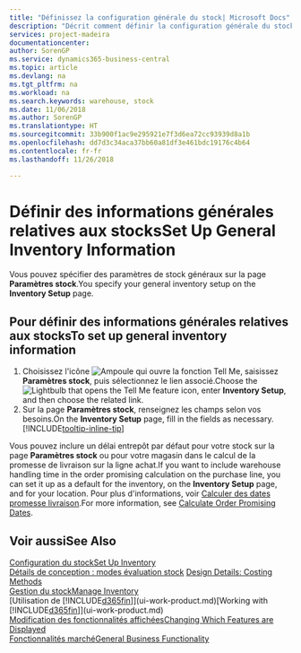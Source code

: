 ```yaml
---
title: "Définissez la configuration générale du stock| Microsoft Docs"
description: "Décrit comment définir la configuration générale du stock, telles que la souche de numéros et les magasins, de façon à pouvoir, par exemple, gérer votre entrepôt et votre stock."
services: project-madeira
documentationcenter: 
author: SorenGP
ms.service: dynamics365-business-central
ms.topic: article
ms.devlang: na
ms.tgt_pltfrm: na
ms.workload: na
ms.search.keywords: warehouse, stock
ms.date: 11/06/2018
ms.author: SorenGP
ms.translationtype: HT
ms.sourcegitcommit: 33b900f1ac9e295921e7f3d6ea72cc93939d8a1b
ms.openlocfilehash: dd7d3c34aca37bb60a81df3e461bdc19176c4b64
ms.contentlocale: fr-fr
ms.lasthandoff: 11/26/2018

---
```

# <a name="set-up-general-inventory-information"></a><span data-ttu-id="17a9c-103">Définir des informations générales relatives aux stocks</span><span class="sxs-lookup"><span data-stu-id="17a9c-103">Set Up General Inventory Information</span></span>
<span data-ttu-id="17a9c-104">Vous pouvez spécifier des paramètres de stock généraux sur la page **Paramètres stock**.</span><span class="sxs-lookup"><span data-stu-id="17a9c-104">You specify your general inventory setup on the **Inventory Setup** page.</span></span>

## <a name="to-set-up-general-inventory-information"></a><span data-ttu-id="17a9c-105">Pour définir des informations générales relatives aux stocks</span><span class="sxs-lookup"><span data-stu-id="17a9c-105">To set up general inventory information</span></span>
1. <span data-ttu-id="17a9c-106">Choisissez l'icône ![Ampoule qui ouvre la fonction Tell Me](media/ui-search/search_small.png "Dites-moi ce que vous voulez faire"), saisissez **Paramètres stock**, puis sélectionnez le lien associé.</span><span class="sxs-lookup"><span data-stu-id="17a9c-106">Choose the ![Lightbulb that opens the Tell Me feature](media/ui-search/search_small.png "Tell me what you want to do") icon, enter **Inventory Setup**, and then choose the related link.</span></span>
2. <span data-ttu-id="17a9c-107">Sur la page **Paramètres stock**, renseignez les champs selon vos besoins.</span><span class="sxs-lookup"><span data-stu-id="17a9c-107">On the **Inventory Setup** page, fill in the fields as necessary.</span></span> [!INCLUDE[tooltip-inline-tip](includes/tooltip-inline-tip_md.md)]

<span data-ttu-id="17a9c-108">Vous pouvez inclure un délai entrepôt par défaut pour votre stock sur la page **Paramètres stock** ou pour votre magasin dans le calcul de la promesse de livraison sur la ligne achat.</span><span class="sxs-lookup"><span data-stu-id="17a9c-108">If you want to include warehouse handling time in the order promising calculation on the purchase line, you can set it up as a default for the inventory, on the **Inventory Setup** page, and for your location.</span></span> <span data-ttu-id="17a9c-109">Pour plus d'informations, voir [Calculer des dates promesse livraison](sales-how-to-calculate-order-promising-dates.md).</span><span class="sxs-lookup"><span data-stu-id="17a9c-109">For more information, see [Calculate Order Promising Dates](sales-how-to-calculate-order-promising-dates.md).</span></span>  

## <a name="see-also"></a><span data-ttu-id="17a9c-110">Voir aussi</span><span class="sxs-lookup"><span data-stu-id="17a9c-110">See Also</span></span>
[<span data-ttu-id="17a9c-111">Configuration du stock</span><span class="sxs-lookup"><span data-stu-id="17a9c-111">Set Up Inventory</span></span>](inventory-setup-inventory.md)  
<span data-ttu-id="17a9c-112">[Détails de conception : modes évaluation stock](design-details-costing-methods.md)  </span><span class="sxs-lookup"><span data-stu-id="17a9c-112">[Design Details: Costing Methods](design-details-costing-methods.md)  </span></span>  
[<span data-ttu-id="17a9c-113">Gestion du stock</span><span class="sxs-lookup"><span data-stu-id="17a9c-113">Manage Inventory</span></span>](inventory-manage-inventory.md)  
<span data-ttu-id="17a9c-114">[Utilisation de [!INCLUDE[d365fin](includes/d365fin_md.md)]](ui-work-product.md)</span><span class="sxs-lookup"><span data-stu-id="17a9c-114">[Working with [!INCLUDE[d365fin](includes/d365fin_md.md)]](ui-work-product.md)</span></span>  
[<span data-ttu-id="17a9c-115">Modification des fonctionnalités affichées</span><span class="sxs-lookup"><span data-stu-id="17a9c-115">Changing Which Features are Displayed</span></span>](ui-experiences.md)  
[<span data-ttu-id="17a9c-116">Fonctionnalités marché</span><span class="sxs-lookup"><span data-stu-id="17a9c-116">General Business Functionality</span></span>](ui-across-business-areas.md)

